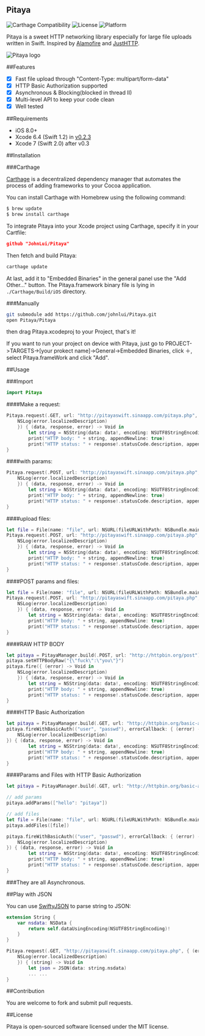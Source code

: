 Pitaya
--

![Carthage Compatibility](https://img.shields.io/badge/Carthage-✔-f2a77e.svg?style=flat)
![License](https://img.shields.io/cocoapods/l/Kingfisher.svg?style=flat)
![Platform](https://img.shields.io/cocoapods/p/Kingfisher.svg?style=flat)

Pitaya is a sweet HTTP networking library especially for large file uploads written in Swift. Inspired by [Alamofire](https://github.com/Alamofire/Alamofire) and [JustHTTP](https://github.com/JustHTTP/Just).

![Pitaya logo](https://raw.githubusercontent.com/johnlui/Pitaya/master/Pitaya.png)

##Features

- [x] Fast file upload through "Content-Type: multipart/form-data"
- [x] HTTP Basic Authorization supported
- [x] Asynchronous & Blocking(blocked in thread II)
- [x] Multi-level API to keep your code clean
- [x] Well tested

##Requirements

* iOS 8.0+
* Xcode 6.4 (Swift 1.2) in [v0.2.3](https://github.com/johnlui/Pitaya/releases/tag/v0.2.3)
* Xcode 7 (Swift 2.0) after v0.3

##Installation

###Carthage

[Carthage](https://github.com/Carthage/Carthage) is a decentralized dependency manager that automates the process of adding frameworks to your Cocoa application.

You can install Carthage with Homebrew using the following command:

```bash
$ brew update
$ brew install carthage
```

To integrate Pitaya into your Xcode project using Carthage, specify it in your Cartfile:

```json
github "JohnLui/Pitaya"
```

Then fetch and build Pitaya:

```bash
carthage update
```

At last, add it to "Embedded Binaries" in the general panel use the "Add Other..." button. The Pitaya.framework binary file is lying in `./Carthage/Build/iOS` directory.


###Manually

```bash
git submodule add https://github.com/johnlui/Pitaya.git
open Pitaya/Pitaya
```
then drag Pitaya.xcodeproj to your Project, that's it!

If you want to run your project on device with Pitaya, just go to PROJECT->TARGETS->[your prokect name]->General->Embedded Binaries, click ＋, select Pitaya.frameWork and click "Add".

##Usage

###Import


```swift
import Pitaya
```


####Make a request:

```swift
Pitaya.request(.GET, url: "http://pitayaswift.sinaapp.com/pitaya.php", errorCallback: { (error) -> Void in
    NSLog(error.localizedDescription)
    }) { (data, response, error) -> Void in
        let string = NSString(data: data!, encoding: NSUTF8StringEncoding) as! String
        print("HTTP body: " + string, appendNewline: true)
        print("HTTP status: " + response!.statusCode.description, appendNewline: true)
}
```

####with params:

```swift
Pitaya.request(.POST, url: "http://pitayaswift.sinaapp.com/pitaya.php", params: ["post": "pitaya"], errorCallback: { (error) -> Void in
    NSLog(error.localizedDescription)
    }) { (data, response, error) -> Void in
        let string = NSString(data: data!, encoding: NSUTF8StringEncoding) as! String
        print("HTTP body: " + string, appendNewline: true)
        print("HTTP status: " + response!.statusCode.description, appendNewline: true)
}
```

####upload files:

```swift
let file = File(name: "file", url: NSURL(fileURLWithPath: NSBundle.mainBundle().pathForResource("Pitaya", ofType: "png")!))
Pitaya.request(.POST, url: "http://pitayaswift.sinaapp.com/pitaya.php", files: [file], errorCallback: { (error) -> Void in
    NSLog(error.localizedDescription)
    }) { (data, response, error) -> Void in
        let string = NSString(data: data!, encoding: NSUTF8StringEncoding) as! String
        print("HTTP body: " + string, appendNewline: true)
        print("HTTP status: " + response!.statusCode.description, appendNewline: true)
}
```

####POST params and files:

```swift
let file = File(name: "file", url: NSURL(fileURLWithPath: NSBundle.mainBundle().pathForResource("Pitaya", ofType: "png")!))
Pitaya.request(.POST, url: "http://pitayaswift.sinaapp.com/pitaya.php", ["post": "pitaya", "post2": "pitaya2"], files: [file], errorCallback: { (error) -> Void in
    NSLog(error.localizedDescription)
    }) { (data, response, error) -> Void in
        let string = NSString(data: data!, encoding: NSUTF8StringEncoding) as! String
        print("HTTP body: " + string, appendNewline: true)
        print("HTTP status: " + response!.statusCode.description, appendNewline: true)
}
```

####RAW HTTP BODY

```swift
let pitaya = PitayaManager.build(.POST, url: "http://httpbin.org/post")
pitaya.setHTTPBodyRaw("{\"fuck\":\"you\"}")
pitaya.fire({ (error) -> Void in
    NSLog(error.localizedDescription)
    }) { (data, response, error) -> Void in
        let string = NSString(data: data!, encoding: NSUTF8StringEncoding) as! String
        print("HTTP body: " + string, appendNewline: true)
        print("HTTP status: " + response!.statusCode.description, appendNewline: true)
}
```

####HTTP Basic Authorization


```swift
let pitaya = PitayaManager.build(.GET, url: "http://httpbin.org/basic-auth/user/passwd")
pitaya.fireWithBasicAuth(("user", "passwd"), errorCallback: { (error) -> Void in
    NSLog(error.localizedDescription)
}) { (data, response, error) -> Void in
        let string = NSString(data: data!, encoding: NSUTF8StringEncoding) as! String
        print("HTTP body: " + string, appendNewline: true)
        print("HTTP status: " + response!.statusCode.description, appendNewline: true)
}
```

####Params and Files with HTTP Basic Authorization

```swift
let pitaya = PitayaManager.build(.GET, url: "http://httpbin.org/basic-auth/user/passwd")

// add params
pitaya.addParams(["hello": "pitaya"])

// add files
let file = File(name: "file", url: NSURL(fileURLWithPath: NSBundle.mainBundle().pathForResource("Pitaya", ofType: "png")!))
pitaya.addFiles([file])

pitaya.fireWithBasicAuth(("user", "passwd"), errorCallback: { (error) -> Void in
    NSLog(error.localizedDescription)
}) { (data, response, error) -> Void in
        let string = NSString(data: data!, encoding: NSUTF8StringEncoding) as! String
        print("HTTP body: " + string, appendNewline: true)
        print("HTTP status: " + response!.statusCode.description, appendNewline: true)
}
```

###They are all Asynchronous.

##Play with JSON

You can use [SwiftyJSON](https://github.com/SwiftyJSON/SwiftyJSON) to parse string to JSON:


```swift
extension String {
    var nsdata: NSData {
        return self.dataUsingEncoding(NSUTF8StringEncoding)!
    }
}

Pitaya.request(.GET, "http://pitayaswift.sinaapp.com/pitaya.php", { (error) -> Void in
    NSLog(error.localizedDescription)
    }) { (string) -> Void in
        let json = JSON(data: string.nsdata)
        ... ...
}
```


##Contribution

You are welcome to fork and submit pull requests.

##License

Pitaya is open-sourced software licensed under the MIT license.
